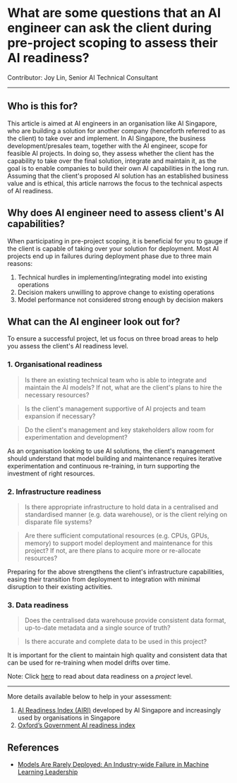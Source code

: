 # What are some questions that an AI engineer can ask the client during pre-project scoping to assess their AI readiness?
Contributor: Joy Lin, Senior AI Technical Consultant
 
---

## Who is this for?
This article is aimed at AI engineers in an organisation like AI Singapore, who are building a solution for another company (henceforth referred to as the client) to take over and implement. In AI Singapore, the business development/presales team, together with the AI engineer, scope for feasible AI projects. In doing so, they assess whether the client has the capability to take over the final solution, integrate and maintain it, as the goal is to enable companies to build their own AI capabilities in the long run. Assuming that the client's proposed AI solution has an established business value and is ethical, this article narrows the focus to the technical aspects of AI readiness.

## Why does AI engineer need to assess client's AI capabilities?
When participating in pre-project scoping, it is beneficial for you to gauge if the client is capable of taking over your solution for deployment. Most AI projects end up in failures during deployment phase due to three main reasons:

1. Technical hurdles in implementing/integrating model into existing operations
2. Decision makers unwilling to approve change to existing operations
3. Model performance not considered strong enough by decision makers

## What can the AI engineer look out for?
To ensure a successful project, let us focus on three broad areas to help you assess the client's AI readiness level. 

### 1. Organisational readiness
> Is there an existing technical team who is able to integrate and maintain the AI models? If not, what are the client's plans to hire the necessary resources?

> Is the client's management supportive of AI projects and team expansion if necessary?

> Do the client's management and key stakeholders allow room for experimentation and development?

As an organisation looking to use AI solutions, the client's management should understand that model building and maintenance requires iterative experimentation and continuous re-training, in turn supporting the investment of right resources.

### 2. Infrastructure readiness
> Is there appropriate infrastructure to hold data in a centralised and standardised manner (e.g. data warehouse), or is the client relying on disparate file systems?

> Are there sufficient computational resources (e.g. CPUs, GPUs, memory) to support model deployment and maintenance for this project? If not, are there plans to acquire more or re-allocate resources?

Preparing for the above strengthens the client's infrastructure capabilities, easing their transition from deployment to integration with minimal disruption to their existing activities.

### 3. Data readiness
> Does the centralised data warehouse provide consistent data format, up-to-date metadata and a single source of truth?

> Is there accurate and complete data to be used in this project?

It is important for the client to maintain high quality and consistent data that can be used for re-training when model drifts over time.

Note: Click [here](key_areas_in_data.md) to read about data readiness on a *project* level.

---
More details available below to help in your assessment:
1. [AI Readiness Index (AIRI)](https://aisingapore.org/innovation/airi/) developed by AI Singapore and increasingly used by organisations in Singapore
2. [Oxford’s Government AI readiness index](https://www.oxfordinsights.com/government-ai-readiness-index2021)

## References
- [Models Are Rarely Deployed: An Industry-wide Failure in Machine Learning Leadership](https://www.kdnuggets.com/2022/01/models-rarely-deployed-industrywide-failure-machine-learning-leadership.html)
